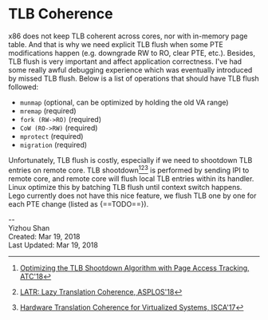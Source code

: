 # TLB Coherence

x86 does not keep TLB coherent across cores, nor with in-memory page table. And that is why we need explicit TLB flush when some PTE modifications happen (e.g. downgrade RW to RO, clear PTE, etc.). Besides, TLB flush is very important and affect application correctness. I've had some really awful debugging experience which was eventually introduced by missed TLB flush. Below is a list of operations that should have TLB flush followed:

- `munmap` (optional, can be optimized by holding the old VA range)
- `mremap` (required)
- `fork (RW->RO)` (required)
- `CoW (RO->RW)` (required)
- `mprotect` (required)
- `migration` (required)

Unfortunately, TLB flush is costly, especially if we need to shootdown TLB entries on remote core. TLB shootdown[^1][^2][^3] is performed by sending IPI to remote core, and remote core will flush local TLB entries within its handler. Linux optimize this by batching TLB flush until context switch happens. Lego currently does not have this nice feature, we flush TLB one by one for each PTE change (listed as {==TODO==}).

--  
Yizhou Shan  
Created: Mar 19, 2018  
Last Updated: Mar 19, 2018

[^1]: [Optimizing the TLB Shootdown Algorithm with Page Access Tracking, ATC'18](https://www.usenix.org/conference/atc17/technical-sessions/presentation/amit)
[^2]: [LATR: Lazy Translation Coherence, ASPLOS'18]()
[^3]: [Hardware Translation Coherence for Virtualized Systems, ISCA'17](https://dl.acm.org/citation.cfm?id=3080211)
